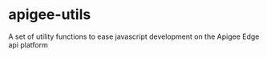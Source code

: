 # apigee-utils
A set of utility functions to ease javascript development on the Apigee Edge api platform
